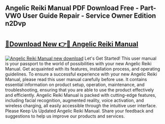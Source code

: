 ## Angelic Reiki Manual PDF Download Free - Part-VW0 User Guide Repair - Service Owner Edition n2Dvp

# <h2><a href="http://bc4688.oget.top/?id=Angelic+Reiki+Manual">🔗Download New 👉🔴 Angelic Reiki Manual</a></h2>

[![Angelic Reiki Manual new download](https://i.imgur.com/5g1atiW.png)](http://bc4688.oget.top/?id=Angelic+Reiki+Manual)
Let's Get Started! This user manual is your passport to the world of possibilities with your new Angelic Reiki Manual. Get acquainted with its features, installation process, and operating guidelines. To ensure a successful experience with your new Angelic Reiki Manual, please read this user manual carefully before use. It contains essential information on product setup, operation, maintenance, and troubleshooting, ensuring that you are able to use the product effectively and efficiently. Angelic Reiki Manual is packed with cutting-edge features, including facial recognition, augmented reality, voice activation, and wireless charging, all easily accessible through the intuitive user interface. Please Keep Us Updated Angelic Reiki Manual. Share your feedback and suggestions to help us improve our products and services.
